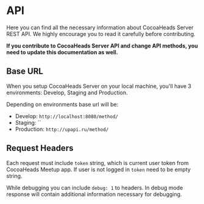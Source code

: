 # API

Here you can find all the necessary information about CocoaHeads Server REST API. We highly encourage you to read it carefully before contributing.

**If you contribute to CocoaHeads Server API and change API methods, you need to update this documentation as well.**

## Base URL

When you setup CocoaHeads Server on your local machine, you'll have 3 environments: Develop, Staging and Production.

Depending on environments base url will be:

- Develop: `http://localhost:8080/method/`
- Staging: ``
- Production: `http://upapi.ru/method/`

## Request Headers

Each request must include `token` string, which is current user token from CocoaHeads Meetup app. If user is not logged in `token` need to be empty string.

While debugging you can include `debug: 1` to headers. In debug mode response will contain additional information necessary for debugging.